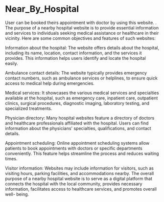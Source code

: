 # Near_By_Hospital
User can be booked theirs appointment with doctor by using this website.
. The purpose of a nearby hospital website is to provide essential information and services to individuals seeking medical assistance or healthcare in their vicinity. Here are some common objectives and features of such websites:

Information about the hospital: The website offers details about the hospital, including its name, location, contact information, and the services it provides. This information helps users identify and locate the hospital easily.

Ambulance contact details: The website typically provides emergency contact numbers, such as ambulance services or helplines, to ensure quick access to medical help during emergencies.

Medical services: It showcases the various medical services and specialties available at the hospital, such as emergency care, inpatient care, outpatient clinics, surgical procedures, diagnostic imaging, laboratory testing, and specialized treatments.

Physician directory: Many hospital websites feature a directory of doctors and healthcare professionals affiliated with the hospital. Users can find information about the physicians' specialties, qualifications, and contact details.

Appointment scheduling: Online appointment scheduling systems allow patients to book appointments with doctors or specific departments conveniently. This feature helps streamline the process and reduces waiting times.

Visitor information: Websites may include information for visitors, such as visiting hours, parking facilities, and accommodations nearby.
The overall purpose of a nearby hospital website is to serve as a digital platform that connects the hospital with the local community, provides necessary information, facilitates access to healthcare services, and promotes overall well- being.
